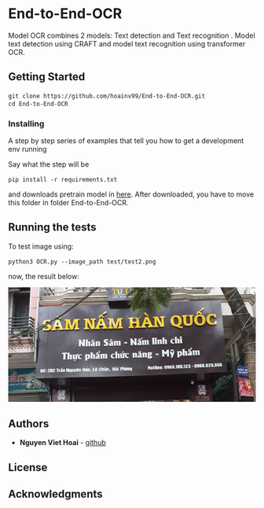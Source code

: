 # End-to-End-OCR

Model OCR combines 2 models: Text detection and Text recognition . Model text detection using CRAFT and model text recognition using transformer OCR.

## Getting Started

```
git clone https://github.com/hoainv99/End-to-End-OCR.git
cd End-to-End-OCR
```


### Installing

A step by step series of examples that tell you how to get a development env running

Say what the step will be

```
pip install -r requirements.txt
```
and downloads pretrain model in [here](https://drive.google.com/drive/folders/1BUQRCzSF03eIu97dYJhrtTx2H3hG73uo?usp=sharing).
After downloaded, you have to move this folder in folder End-to-End-OCR.


## Running the tests

To test image using:

```
python3 OCR.py --image_path test/test2.png

```
now, the result below:

![](test/test2.png)

## Authors

* **Nguyen Viet Hoai** - [github](https://github.com/hoainv99)


## License

## Acknowledgments

